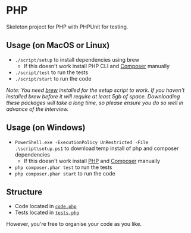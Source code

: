 # PHP

Skeleton project for PHP with PHPUnit for testing.

## Usage (on MacOS or Linux)
- `./script/setup` to install dependencies using brew
    - If this doesn't work install PHP CLI and [Composer](https://getcomposer.org/) manually
- `./script/test` to run the tests
- `./script/start` to run the code

*Note: You need [brew](https://brew.sh/) installed for the setup script to work. If you haven't installed brew before it will require at least 5gb of space. Downloading these packages will take a long time, so please ensure you do so well in advance of the interview.*

## Usage (on Windows)
- `PowerShell.exe -ExecutionPolicy UnRestricted -File .\script\setup.ps1` to download temp install of php and composer dependencies
    - If this doesn't work install [PHP](https://www.php.net/manual/en/install.windows.php) and [Composer](https://getcomposer.org/) manually
- `php composer.phar test` to run the tests
- `php composer.phar start` to run the code

## Structure
- Code located in [`code.php`](./code.php)
- Tests located in [`tests.php`](./tests.php)

However, you're free to organise your code as you like. 
